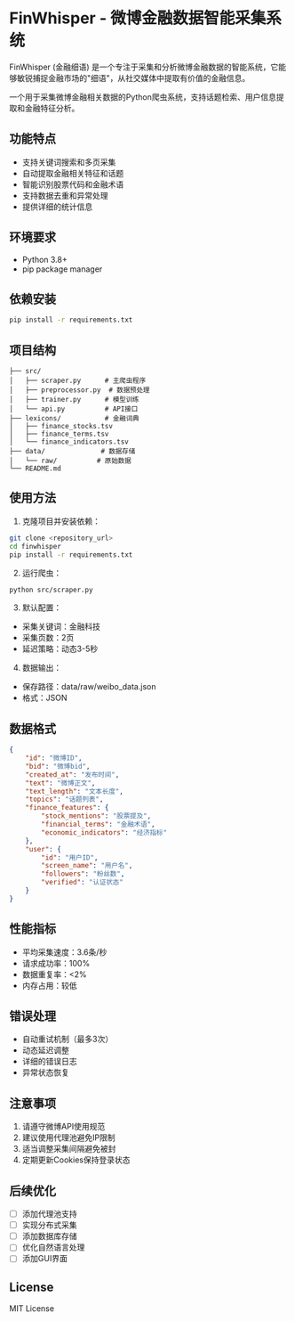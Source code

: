 # FinWhisper - 微博金融数据智能采集系统

FinWhisper (金融细语) 是一个专注于采集和分析微博金融数据的智能系统，它能够敏锐捕捉金融市场的"细语"，从社交媒体中提取有价值的金融信息。

一个用于采集微博金融相关数据的Python爬虫系统，支持话题检索、用户信息提取和金融特征分析。

## 功能特点

- 支持关键词搜索和多页采集
- 自动提取金融相关特征和话题
- 智能识别股票代码和金融术语
- 支持数据去重和异常处理
- 提供详细的统计信息

## 环境要求

- Python 3.8+
- pip package manager

## 依赖安装

```bash
pip install -r requirements.txt
```

## 项目结构

```
├── src/
│   ├── scraper.py      # 主爬虫程序
│   ├── preprocessor.py  # 数据预处理
│   ├── trainer.py      # 模型训练
│   └── api.py          # API接口
├── lexicons/           # 金融词典
│   ├── finance_stocks.tsv
│   ├── finance_terms.tsv
│   └── finance_indicators.tsv
├── data/              # 数据存储
│   └── raw/          # 原始数据
└── README.md
```

## 使用方法

1. 克隆项目并安装依赖：
```bash
git clone <repository_url>
cd finwhisper
pip install -r requirements.txt
```

2. 运行爬虫：
```bash
python src/scraper.py
```

3. 默认配置：
- 采集关键词：金融科技
- 采集页数：2页
- 延迟策略：动态3-5秒

4. 数据输出：
- 保存路径：data/raw/weibo_data.json
- 格式：JSON

## 数据格式

```json
{
    "id": "微博ID",
    "bid": "微博bid",
    "created_at": "发布时间",
    "text": "微博正文",
    "text_length": "文本长度",
    "topics": "话题列表",
    "finance_features": {
        "stock_mentions": "股票提及",
        "financial_terms": "金融术语",
        "economic_indicators": "经济指标"
    },
    "user": {
        "id": "用户ID",
        "screen_name": "用户名",
        "followers": "粉丝数",
        "verified": "认证状态"
    }
}
```

## 性能指标

- 平均采集速度：3.6条/秒
- 请求成功率：100%
- 数据重复率：<2%
- 内存占用：较低

## 错误处理

- 自动重试机制（最多3次）
- 动态延迟调整
- 详细的错误日志
- 异常状态恢复

## 注意事项

1. 请遵守微博API使用规范
2. 建议使用代理池避免IP限制
3. 适当调整采集间隔避免被封
4. 定期更新Cookies保持登录状态

## 后续优化

- [ ] 添加代理池支持
- [ ] 实现分布式采集
- [ ] 添加数据库存储
- [ ] 优化自然语言处理
- [ ] 添加GUI界面

## License

MIT License
